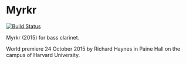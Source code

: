 Myrkr
=====

[![Build Status](https://travis-ci.org/trevorbaca/myrkr.svg?branch=master)](https://travis-ci.org/trevorbaca/myrkr)

Myrkr (2015) for bass clarinet.

World premiere 24 October 2015 by Richard Haynes in Paine Hall on the campus of
Harvard University.